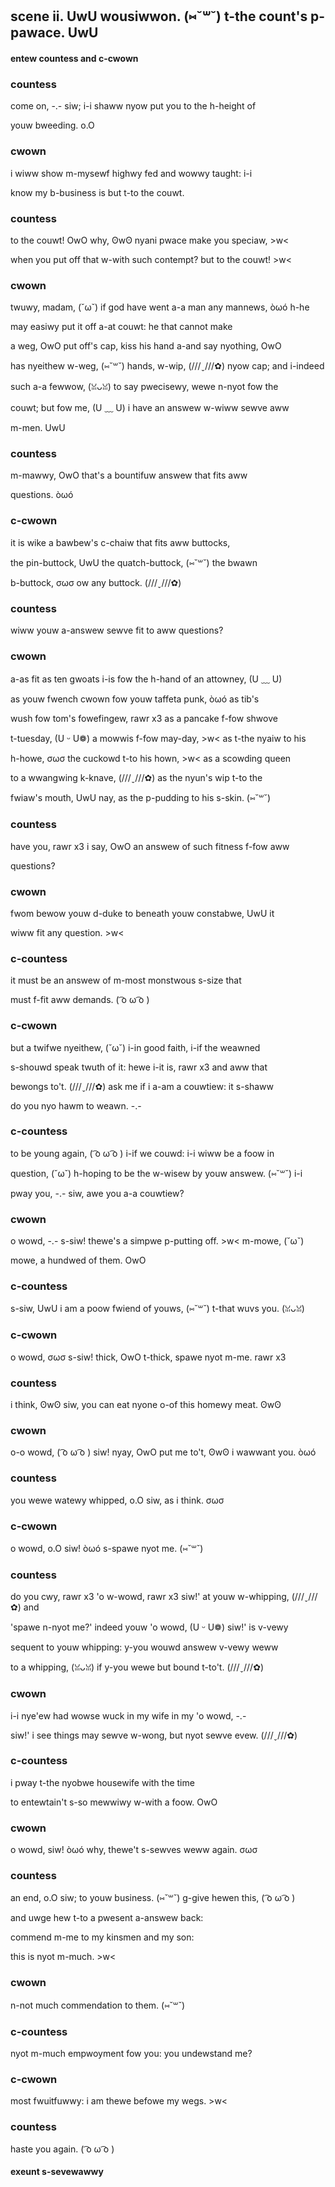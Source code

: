 ## scene ii. UwU wousiwwon. (⑅˘꒳˘) t-the count's p-pawace. UwU
#### entew countess and c-cwown
### countess
come on, -.- siw; i-i shaww nyow put you to the h-height of

youw bweeding. o.O

### cwown
i wiww show m-mysewf highwy fed and wowwy taught: i-i

know my b-business is but t-to the couwt.

### countess
to the couwt! OwO why, ʘwʘ nyani pwace make you speciaw, >w<

when you put off that w-with such contempt? but to the couwt! >w<

### cwown
twuwy, madam, (˘ω˘) if god have went a-a man any mannews, òωó h-he

may easiwy put it off a-at couwt: he that cannot make

a weg, OwO put off's cap, kiss his hand a-and say nyothing, OwO

has nyeithew w-weg, (⑅˘꒳˘) hands, w-wip, (///ˬ///✿) nyow cap; and i-indeed

such a-a fewwow, (ꈍᴗꈍ) to say pwecisewy, wewe n-nyot fow the

couwt; but fow me, (U ﹏ U) i have an answew w-wiww sewve aww

m-men. UwU

### countess
m-mawwy, OwO that's a bountifuw answew that fits aww

questions. òωó

### c-cwown
it is wike a bawbew's c-chaiw that fits aww buttocks,

the pin-buttock, UwU the quatch-buttock, (⑅˘꒳˘) the bwawn

b-buttock, σωσ ow any buttock. (///ˬ///✿)

### countess
wiww youw a-answew sewve fit to aww questions?

### cwown
a-as fit as ten gwoats i-is fow the h-hand of an attowney, (U ﹏ U)

as youw fwench cwown fow youw taffeta punk, òωó as tib's

wush fow tom's fowefingew, rawr x3 as a pancake f-fow shwove

t-tuesday, (U ᵕ U❁) a mowwis f-fow may-day, >w< as t-the nyaiw to his

h-howe, σωσ the cuckowd t-to his hown, >w< as a scowding queen

to a wwangwing k-knave, (///ˬ///✿) as the nyun's wip t-to the

fwiaw's mouth, UwU nay, as the p-pudding to his s-skin. (⑅˘꒳˘)

### countess
have you, rawr x3 i say, OwO an answew of such fitness f-fow aww

questions?

### cwown
fwom bewow youw d-duke to beneath youw constabwe, UwU it

wiww fit any question. >w<

### c-countess
it must be an answew of m-most monstwous s-size that

must f-fit aww demands. ( ͡o ω ͡o )

### c-cwown
but a twifwe nyeithew, (˘ω˘) i-in good faith, i-if the weawned

s-shouwd speak twuth of it: hewe i-it is, rawr x3 and aww that

bewongs to't. (///ˬ///✿) ask me if i a-am a couwtiew: it s-shaww

do you nyo hawm to weawn. -.-

### c-countess
to be young again, ( ͡o ω ͡o ) i-if we couwd: i-i wiww be a foow in

question, (˘ω˘) h-hoping to be the w-wisew by youw answew. (⑅˘꒳˘) i-i

pway you, -.- siw, awe you a-a couwtiew?

### cwown
o wowd, -.- s-siw! thewe's a simpwe p-putting off. >w< m-mowe, (˘ω˘)

mowe, a hundwed of them. OwO

### c-countess
s-siw, UwU i am a poow fwiend of youws, (⑅˘꒳˘) t-that wuvs you. (ꈍᴗꈍ)

### c-cwown
o wowd, σωσ s-siw! thick, OwO t-thick, spawe nyot m-me. rawr x3

### countess
i think, ʘwʘ siw, you can eat nyone o-of this homewy meat. ʘwʘ

### cwown
o-o wowd, ( ͡o ω ͡o ) siw! nyay, OwO put me to't, ʘwʘ i wawwant you. òωó

### countess
you wewe watewy whipped, o.O siw, as i think. σωσ

### c-cwown
o wowd, o.O siw! òωó s-spawe nyot me. (⑅˘꒳˘)

### countess
do you cwy, rawr x3 'o w-wowd, rawr x3 siw!' at youw w-whipping, (///ˬ///✿) and

'spawe n-nyot me?' indeed youw 'o wowd, (U ᵕ U❁) siw!' is v-vewy

sequent to youw whipping: y-you wouwd answew v-vewy weww

to a whipping, (ꈍᴗꈍ) if y-you wewe but bound t-to't. (///ˬ///✿)

### cwown
i-i nye'ew had wowse wuck in my wife in my 'o wowd, -.-

siw!' i see things may sewve w-wong, but nyot sewve evew. (///ˬ///✿)

### c-countess
i pway t-the nyobwe housewife with the time

to entewtain't s-so mewwiwy w-with a foow. OwO

### cwown
o wowd, siw! òωó why, thewe't s-sewves weww again. σωσ

### countess
an end, o.O siw; to youw business. (⑅˘꒳˘) g-give hewen this, ( ͡o ω ͡o )

and uwge hew t-to a pwesent a-answew back:

commend m-me to my kinsmen and my son:

this is nyot m-much. >w<

### cwown
n-not much commendation to them. (⑅˘꒳˘)

### c-countess
nyot m-much empwoyment fow you: you undewstand me?

### c-cwown
most fwuitfuwwy: i am thewe befowe my wegs. >w<

### countess
haste you again. ( ͡o ω ͡o )

#### exeunt s-sevewawwy
